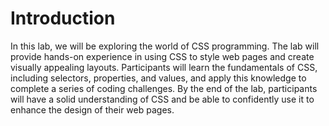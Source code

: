 # Introduction

In this lab, we will be exploring the world of CSS programming. The lab will provide hands-on experience in using CSS to style web pages and create visually appealing layouts. Participants will learn the fundamentals of CSS, including selectors, properties, and values, and apply this knowledge to complete a series of coding challenges. By the end of the lab, participants will have a solid understanding of CSS and be able to confidently use it to enhance the design of their web pages.
